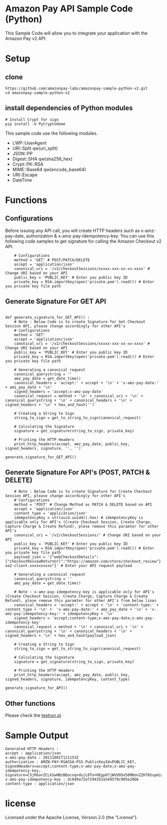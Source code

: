 # Amazon Pay API Sample Code (Python)

This Sample Code will allow you to integrate your application with the Amazon Pay v2 API.

# Setup

## clone

```
https://github.com/amazonpay-labs/amazonpay-sample-python-v2.git
cd amazonpay-sample-python-v2
```

## install dependencies of Python modules

```
# Install Crypt for sign
pip install -U PyCryptodome
```

This sample code use the following modules.

* LWP::UserAgent
* URI::Split qw(uri_split)
* JSON::PP
* Digest::SHA qw(sha256_hex)
* Crypt::PK::RSA
* MIME::Base64 qw(encode_base64)
* URI::Escape
* DateTime


# Functions
## Configurations

Before issuing any API call, you will create HTTP headers such as x-amz-pay-date, authorization & x-amz-pay-idempotency-key. You can use this following code samples to get signature for calling the Amazon Checkout v2 API.

```
    # Configurations
    method = 'GET' # POST/PATCH/DELETE
    accept = 'application/json'
    canonical_uri = '/v2/checkoutSessions/xxxxx-xxx-xx-xx-xxxx' # Change URI based on your API
    public_key = 'PUBLIC_KEY' # Enter you public key ID
    private_key = RSA.importKey(open('private.pem').read()) # Enter you private key file path
```

## Generate Signature For GET API

```

def generate_signature_for_GET_API() :
    # Note : Below Code is to create Signature for Get Checkout Session API, please change accordingly for other API's
    # Configurations
    method = 'GET'
    accept = 'application/json'
    canonical_uri = '/v2/checkoutSessions/xxxxx-xxx-xx-xx-xxxx' # Change URI based on your API
    public_key = 'PUBLIC_KEY' # Enter you public key ID
    private_key = RSA.importKey(open('private.pem').read()) # Enter you private key file path

    # Generating a canonical request
    canonical_querystring = ''
    amz_pay_date = get_date_time()
    canonical_headers = 'accept:' + accept + '\n' + 'x-amz-pay-date:' + amz_pay_date + '\n'
    signed_headers = 'accept;x-amz-pay-date'
    canonical_request = method + '\n' + canonical_uri + '\n' + canonical_querystring + '\n' + canonical_headers + '\n' + signed_headers + '\n' + hex_and_hash('')

    # Creating a String to Sign
    string_to_sign = get_to_string_to_sign(canonical_request)

    # Calculating the Signature
    signature = get_signature(string_to_sign, private_key)

    # Printing the HTTP Headers
    print_http_headers(accept, amz_pay_date, public_key, signed_headers, signature, '', '')

generate_signature_for_GET_API()
```

## Generate Signature For API's (POST, PATCH & DELETE)

```
    # Note : Below Code is to create Signature for Create Checkout Session API, please change accordingly for other API's
    # Configurations
    method = 'POST' # Change Method as PATCH & DELETE based on API
    accept = 'application/json'
    content_type = 'application/json'
    idempotencyKey = str(uuid.uuid4().hex) # idempotencyKey is applicable only for API's (Create Checkout Session, Create Charge, Capture Charge & Create Refund), plese remove this paramter for other API's
    canonical_uri = '/v2/checkoutSessions/' # Change URI based on your API
    public_key = 'PUBLIC_KEY' # Enter you public key ID
    private_key = RSA.importKey(open('private.pem').read()) # Enter you private key file path
    payload_json = '{"webCheckoutDetails":{"checkoutReviewReturnUrl":"https://amazon.com/store/checkout_review"},"storeId":"amzn1.application-oa2-client.xxxxxxxxxx"}' # Enter your API request payload

    # Generating a canonical request
    canonical_querystring = ''
    amz_pay_date = get_date_time()

    # Note : x-amz-pay-idempotency-key is applicable only for API's (Create Checkout Session, Create Charge, Capture Charge & Create Refund), plese remove this paramter for other API's from below lines
    canonical_headers = 'accept:' + accept + '\n' + 'content-type:' + content_type + '\n' +  'x-amz-pay-date:' + amz_pay_date + '\n' + 'x-amz-pay-idempotency-key:' + idempotencyKey + '\n'
    signed_headers = 'accept;content-type;x-amz-pay-date;x-amz-pay-idempotency-key'
    canonical_request = method + '\n' + canonical_uri + '\n' + canonical_querystring + '\n' + canonical_headers + '\n' + signed_headers + '\n' + hex_and_hash(payload_json)

    # Creating a String to Sign
    string_to_sign = get_to_string_to_sign(canonical_request)

    # Calculating the Signature
    signature = get_signature(string_to_sign, private_key)

    # Printing the HTTP Headers
    print_http_headers(accept, amz_pay_date, public_key, signed_headers, signature, idempotencyKey, content_type)
    
generate_signature_for_API()
```

## Other functions
Please check the [testrun.pl](https://github.com/amazonpay-labs/amazonpay-sample-perl-v2/blob/main/testrun.pl)

# Sample Output 
```
Generated HTTP Headers :
accept : application/json
x-amz-pay-date : 20211001T121153Z
authorization : AMZN-PAY-RSASSA-PSS PublicKeyId=PUBLIC_KEY, SignedHeaders=accept;content-type;x-amz-pay-date;x-amz-pay-idempotency-key, Signature=C5jR6a+ZCLkSwHBzBQocnq+dujL8To+HEgpH7jWVU95e56M8onZZH78Sspm1zIuSggRZDTtmUmPxJg/w4tY5XIeLHDjAGB+I5FDwlBdUScuD+0F9E8h2xrJUTS2L0zsc5VIAvlvgsGQtznTJc/3zWutNyZn169SEaJm6Yma6c7U=
x-amz-pay-idempotency-key : dc849a72e7194353a544579c905e20b6
content-type : application/json

```

# license
Licensed under the Apache License, Version 2.0 (the “License”).
